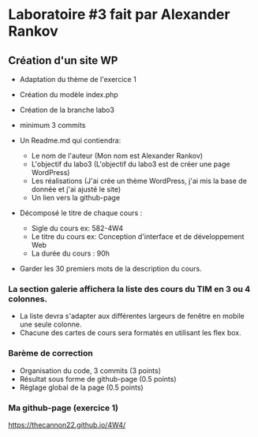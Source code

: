 # Laboratoire #3 fait par Alexander Rankov
## Création d'un site WP
- Adaptation du thème de l'exercice 1
- Création du modèle index.php
- Création de la branche labo3
- minimum 3 commits 
- Un Readme.md qui contiendra:
    - Le nom de l'auteur (Mon nom est Alexander Rankov)
    - L'objectif du labo3 (L'objectif du labo3 est de créer une page WordPress)
    - Les réalisations (J'ai crée un thème WordPress, j'ai mis la base de donnée et j'ai ajusté le site)
    - Un lien vers la github-page

- Décomposé le titre de chaque cours : 
    - Sigle du cours ex: 582-4W4
    - Le titre du cours ex: Conception d'interface et de développement Web
    - La durée du cours : 90h 
- Garder les 30 premiers mots de la description du cours.

### La section galerie affichera la liste des cours du TIM en 3 ou 4 colonnes.

- La liste devra s'adapter aux différentes largeurs de fenêtre en mobile une seule colonne.
- Chacune des cartes de cours sera formatés en utilisant les flex box.

### Barème de correction 
- Organisation du code, 3 commits (3 points)
- Résultat sous forme de github-page (0.5 points)
- Réglage global de la page (0.5 points)


### Ma github-page (exercice 1)
https://thecannon22.github.io/4W4/